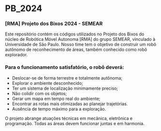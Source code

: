 # PB_2024

### [RMA] Projeto dos Bixos 2024 - SEMEAR
Este repositório contém os códigos utilizados no Projeto dos Bixos do núcleo de Robótica Móvel Autonoma [RMA] do grupo SEMEAR, vinculado à Universidade de São Paulo. Nosso time tem o objetivo de construir um robô autônomo de reconhecimento de áreas, também conhecido como robô explorador. 

### Para o funcionamento satisfatório, o robô deverá:
- Deslocar-se de forma terrestre e totalmente autônoma;
- Explorar o ambiente desconhecido;
- Ter um sistema de localização minimamente preciso;
- Não colidir com os objetos;
- Gerar um mapa em tempo real do ambiente;
- Encontrar as rotas mais otimizadas ao planejar trajetórias.
- Ausência de tempo máximo para a exploração.

O projeto abrange atuações técnicas em mecânica, eletrônica e programação. Todas as áreas devem funcionar juntas e em harmonia.

